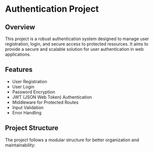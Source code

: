 # Authentication Project

## Overview

This project is a robust authentication system designed to manage user registration, login, and secure access to protected resources. It aims to provide a secure and scalable solution for user authentication in web applications.

## Features

- User Registration
- User Login
- Password Encryption
- JWT (JSON Web Token) Authentication
- Middleware for Protected Routes
- Input Validation
- Error Handling

## Project Structure

The project follows a modular structure for better organization and maintainability:

